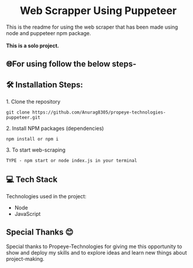 
<h1 align="center" id="title">Web Scrapper Using Puppeteer</h1>



<p id="description">This is the readme for using the web scraper that has been made using node and puppeteer npm package.<br><br><b>This is a solo project.</b>

<h2>🌐For using follow the below steps-</h2>

<h2>🛠️ Installation Steps:</h2>

<p>1. Clone the repository</p>

```
git clone https://github.com/Anurag8305/propeye-technologies-puppeteer.git
```

<p>2. Install NPM packages (dependencies)</p>

```
npm install or npm i
```

<p>3. To start web-scraping</p>

```
TYPE - npm start or node index.js in your terminal
```
  
<h2>💻 Tech Stack</h2>

Technologies used in the project:
*   Node
*   JavaScript

<h2>Special Thanks 😊</h2>

<p>Special thanks to Propeye-Technologies for giving me this opportunity to show and deploy my skills and to explore ideas and learn new things about project-making.</p>
